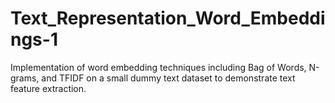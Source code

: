 # Text_Representation_Word_Embeddings-1
Implementation of word embedding techniques including Bag of Words, N-grams, and TFIDF on a small dummy text dataset to demonstrate text feature extraction.
